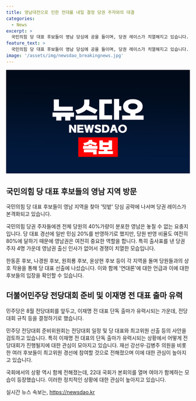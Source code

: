 ```yaml
---
title: 영남대전으로 인한 전대룰 내일 결정 당권 주자와의 대결
categories:
  - News
excerpt: >
  국민의힘 당 대표 후보들이 영남 당심에 공을 들이며, 당권 레이스가 치열해지고 있습니다. 더불어민주당은 이재명 전 대표 단독 출마 가능성에 대비하여 전당대회 규정을 결정할 예정이며, 국회 본회의에서는 여야가 함께하는 본회의가 열릴 예정입니다. 고위직 선출과 함께 정당내 인사들의 출마 의지가 높아지고 있는 상황입니다.
feature_text: >
  국민의힘 당 대표 후보들이 영남 당심에 공을 들이며, 당권 레이스가 치열해지고 있습니다. 더불어민주당은 이재명 전 대표 단독 출마 가능성에 대비하여 전당대회 규정을 결정할 예정이며, 국회 본회의에서는 여야가 함께하는 본회의가 열릴 예정입니다. 고위직 선출과 함께 정당내 인사들의 출마 의지가 높아지고 있는 상황입니다.
image: '/assets/img/newsdao_breakingnews.jpg'
---
```


<p><img src="/assets/img/newsdao_breakingnews.jpg" alt="koreaapp 속보" /></p>

<h2 data-ke-size="size26">국민의힘 당 대표 후보들의 영남 지역 방문</h2>

<p>국민의힘 당 대표 후보들이 영남 지역을 찾아 '텃밭' 당심 공략에 나서며 당권 레이스가 본격화되고 있습니다.</p>

<p>국민의힘 당권 주자들에겐 전체 당원의 40%가량이 분포한 영남은 놓칠 수 없는 요충지입니다. 당 대표 경선에 일반 민심 20%를 반영하기로 했지만, 당원 반영 비율도 여전히 80%에 달하기 때문에 영남권은 여전히 중요한 역할을 합니다. 특히 출사표를 낸 당권 주자 4명 가운데 영남권 출신 인사가 없어서 경쟁이 치열한 모습입니다.</p>

<p>한동훈 후보, 나경원 후보, 원희룡 후보, 윤상현 후보 등이 각 지역을 돌며 당원들과의 상호 작용을 통해 당 대표 선출에 나섰습니다. 이와 함께 '연대론'에 대한 언급과 이에 대한 후보들의 입장을 확인할 수 있습니다.</p>

<h2 data-ke-size="size26">더불어민주당 전당대회 준비 및 이재명 전 대표 출마 유력</h2>

<p>민주당은 8월 전당대회를 앞두고, 이재명 전 대표 단독 출마가 유력시되는 가운데, 전당대회 규칙 등을 결정하기로 했습니다.</p>

<p>민주당 전당대회 준비위원회는 전당대회 일정 및 당 대표와 최고위원 선출 등의 사안을 검토하고 있습니다. 특히 이재명 전 대표의 단독 출마가 유력시되는 상황에서 어떻게 전당대회가 진행될지에 대한 관심이 모아지고 있습니다. 재선 강선우·김병주 의원을 비롯한 여러 후보들이 최고위원 경선에 참여할 것으로 전해졌으며 이에 대한 관심이 높아지고 있습니다.</p>

<p>국회에서의 상황 역시 함께 전해졌는데, 22대 국회가 본회의를 열며 여야가 함께하는 모습이 등장했습니다. 이러한 정치적인 상황에 대한 관심이 높아지고 있습니다.</p>
실시간 뉴스 속보는, <a href="https://newsdao.kr" rel="dofollow">https://newsdao.kr</a>


